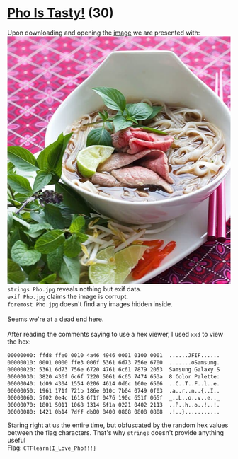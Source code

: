 # [Pho Is Tasty!](https://ctflearn.com/challenge/971) (30)
Upon downloading and opening the [image](https://ctflearn.com/challenge/download/971) we are presented with: <br />
![Pho](img/Pho.jpg) <br />
`strings Pho.jpg` reveals nothing but exif data. <br />
`exif Pho.jpg` claims the image is corrupt. <br />
`foremost Pho.jpg` doesn't find any images hidden inside. <br />
<br />
Seems we're at a dead end here. <br />
<br />
After reading the comments saying to use a hex viewer, I used `xxd` to view the hex: <br />
```
00000000: ffd8 ffe0 0010 4a46 4946 0001 0100 0001  ......JFIF......
00000010: 0001 0000 ffe3 006f 5361 6d73 756e 6700  .......oSamsung.
00000020: 5361 6d73 756e 6720 4761 6c61 7879 2053  Samsung Galaxy S
00000030: 3820 436f 6c6f 7220 5061 6c65 7474 653a  8 Color Palette:
00000040: 1d09 4304 1554 0206 4614 0d6c 160e 6506  ..C..T..F..l..e.
00000050: 1961 171f 721b 186e 010c 7b04 0749 0f03  .a..r..n..{..I..
00000060: 5f02 0e4c 1618 6f1f 0476 190c 651f 065f  _..L..o..v..e.._
00000070: 1801 5011 1068 1314 6f1a 0221 0402 2113  ..P..h..o..!..!.
00000080: 1421 0b14 7dff db00 8400 0808 0808 0808  .!..}...........
```
Staring right at us the entire time, but obfuscated by the random hex values between the flag characters. That's why `strings` doesn't provide anything useful <br />
Flag: `CTFlearn{I_Love_Pho!!!}` <br />
